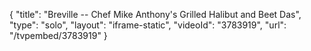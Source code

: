 {
    "title": "Breville -- Chef Mike Anthony's Grilled Halibut and Beet Das",
    "type": "solo",
    "layout": "iframe-static",
    "videoId": "3783919",
    "url": "\/tvpembed\/3783919"
}